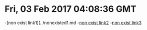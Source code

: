 # Fri, 03 Feb 2017 04:08:36 GMT
-[non exist link1](../nonexisted1.md
-[non exist link2](../nonexisted2.md)
-[non exist link3](../nonexisted3.md)
